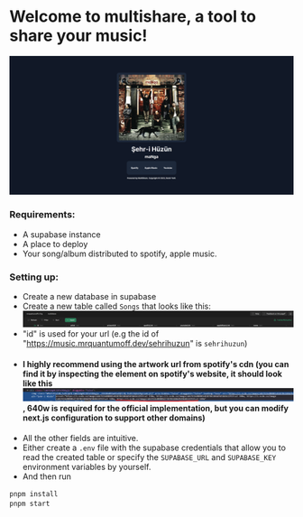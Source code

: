 # Welcome to multishare, a tool to share your music!

![](https://github.com/mrquantumoff/multishare/raw/main/screenshots/screenshot.png)

### Requirements:
* A supabase instance
* A place to deploy
* Your song/album distributed to spotify, apple music.

### Setting up:
* Create a new database in supabase
* Create a new table called ``Songs`` that looks like this: ![](https://github.com/mrquantumoff/multishare/raw/main/screenshots/table.png)
* "id" is used for your url (e.g the id of "https://music.mrquantumoff.dev/sehrihuzun" is ``sehrihuzun``)
* #### I highly recommend using the artwork url from spotify's cdn (you can find it by inspecting the element on spotify's website, it should look like this ![](https://github.com/mrquantumoff/multishare/raw/main/screenshots/spotifyplayer.png), 640w is required for the official implementation, but you can modify next.js configuration to support other domains)
* All the other fields are intuitive.
* Either create a ``.env`` file with the supabase credentials that allow you to read the created table or specify the ```SUPABASE_URL``` and ```SUPABASE_KEY``` environment variables by yourself.
* And then run
```bash
pnpm install
pnpm start
```